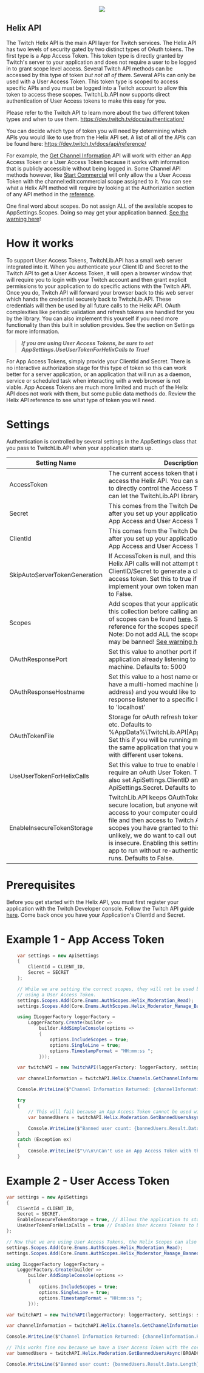 <p align="center"> 
<img src="https://cdn.syzuna-programs.de/images/twitchlib.png" style="max-height: 300px;">
</p>

## Helix API
The Twitch Helix API is the main API layer for Twitch services. The Helix API has two levels of security gated by two distinct types of OAuth tokens. The first type is a App Access Token. This token type is directly granted by Twitch's server to your application and does not require a user to be logged in to grant scope level access. Several Twitch API methods can be accessed by this type of token *but not all of them*. Several APIs can only be used with a User Access Token. This token type is scoped to access specific APIs and you must be logged into a Twitch account to allow this token to access these scopes. TwitchLib.API now supports direct authentication of User Access tokens to make this easy for you. 

Please refer to the Twitch API to learn more about the two different token types and when to use them. 
https://dev.twitch.tv/docs/authentication/


You can decide which type of token you will need by determining which APIs you would like to use from the Helix API set. A list of all of the APIs can be found here:
https://dev.twitch.tv/docs/api/reference/

For example, the <a href="https://dev.twitch.tv/docs/api/reference/#get-channel-information" target="_top">Get Channel Information</a> API will work with either an App Access Token or a User Access Token because it works with information that is publicly accessible without being logged in. Some Channel API methods however, like <a href="https://dev.twitch.tv/docs/api/reference/#start-commercial" target="_top">Start Commercial</a> will only allow the a User Access Token with the channel:edit:commercial scope assigned to it. You can see what a Helix API method will require by looking at the Authorization section of any API method in the <a href="https://dev.twitch.tv/docs/api/reference/" target="_top">reference</a>.

One final word about scopes. Do not assign ALL of the available scopes to AppSettings.Scopes. Doing so may get your application banned. <a href="https://dev.twitch.tv/docs/authentication/scopes/">See the warning here</a>!

# How it works
To support User Access Tokens, TwitchLib.API has a small web server integrated into it. When you authenticate your Client ID and Secret to the Twitch API to get a User Access Token, it will open a browser window that will require you to login with your Twitch account and then grant explicit permissions to your application to do specific actions with the Twitch API. Once you do, Twitch API will forward your browser back to this web server which hands the credential securely back to TwitchLib.API. These credentials will then be used by all future calls to the Helix API. OAuth complexities like periodic validation and refresh tokens are handled for you by the library. You can also implement this yourself if you need more functionality than this built in solution provides. See the section on Settings for more information.  

> ***If you are using User Access Tokens, be sure to set AppSettings.UseUserTokenForHelixCalls to True!***

For App Access Tokens, simply provide your ClientId and Secret. There is no interactive authorization stage for this type of token so this can work better for a server application, or an application that will run as a daemon, service or scheduled task when interacting with a web browser is not viable. App Access Tokens are much more limited and much of the Helix API does not work with them, but some public data methods do. Review the Helix API reference to see what type of token you will need.

# Settings
Authentication is controlled by several settings in the AppSettings class that you pass to TwitchLib.API when your application starts up. 

| Setting Name | Description |
| --- | --- |
| AccessToken | The current access token that is being used to access the Helix API. You can specify this yourself to directly control the Access Token in use, or you can let the TwitchLib.API library control it for you. |
| Secret | This comes from the Twitch Developer console after you set up your application. Used for both App Access and User Access Tokens |
| ClientId | This comes from the Twitch Developer console after you set up your application. Used for both App Access  and User Access Tokens |
| SkipAutoServerTokenGeneration | If AccessToken is null, and this is set to true, then Helix API calls will not attempt to use the ClientID/Secret to generate a client_credential access token. Set this to true if you intend to implement your own token management. Defaults to False.|
| Scopes | Add scopes that your application will be using to this collection before calling any Helix APIs. A list of scopes can be found <a href="https://dev.twitch.tv/docs/authentication/scopes/">here</a>. See the TwitchAPI reference for the scopes specific to each API. Note: Do not add ALL the scopes, or your account may be banned! <a href="https://dev.twitch.tv/docs/authentication/scopes/">See warning here</a>.) |
| OAuthResponsePort | Set this value to another port if you have another application already listening to port 5000 on your machine. Defaults to: 5000 |
| OAuthResponseHostname | Set this value to a host name or IP address if you have a multi-homed machine (more than one IP address) and you would like to bind the OAuth response listener to a specific IP address. Defaults to 'localhost' |
| OAuthTokenFile | Storage for oAuth refresh token, expiration dates, etc. Defaults to %AppData%\\TwitchLib.API\[ApplicationName].json Set this if you will be running multiple instances of the same application that you would like to use with different user tokens. |
| UseUserTokenForHelixCalls | Set this value to true to enable Helix calls that require an oAuth User Token. This requires you to also set ApiSettings.ClientID and ApiSettings.Secret. Defaults to False |
| EnableInsecureTokenStorage | TwitchLib.API keeps OAuthTokenFile in a relatively secure location, but anyone with administrator access to your computer could get access to this file and then access to Twitch API using the scopes you have granted to this token. While unlikely, we do want to call out that using this file is insecure. Enabling this setting will enable your app to run without re-authenticating between runs. Defaults to False. |


# Prerequisites
Before you get started with the Helix API, you must first register your application with the Twitch Developer console. Follow the Twitch API guide <a href="https://dev.twitch.tv/docs/authentication/register-app/">here</a>. Come back once you have your Application's ClientId and Secret. 

# Example 1 - App Access Token
```csharp
    var settings = new ApiSettings
    {
        ClientId = CLIENT_ID,
        Secret = SECRET
    };

    // While we are setting the correct scopes, they will not be used because we are not
    // using a User Access Token. 
    settings.Scopes.Add(Core.Enums.AuthScopes.Helix_Moderation_Read);
    settings.Scopes.Add(Core.Enums.AuthScopes.Helix_Moderator_Manage_Banned_Users);

    using ILoggerFactory loggerFactory =
        LoggerFactory.Create(builder =>
            builder.AddSimpleConsole(options =>
            {
                options.IncludeScopes = true;
                options.SingleLine = true;
                options.TimestampFormat = "HH:mm:ss ";
            }));

    var twitchAPI = new TwitchAPI(loggerFactory: loggerFactory, settings: settings);

    var channelInformation = twitchAPI.Helix.Channels.GetChannelInformationAsync(BROADCASTER_ID);

    Console.WriteLine($"Channel Information Returned: {channelInformation.Result.Data.Length}");

    try
    {
        // This will fail because an App Access Token cannot be used with the Helix Moderation API.
        var bannedUsers = twitchAPI.Helix.Moderation.GetBannedUsersAsync(BROADCASTER_ID);

        Console.WriteLine($"Banned user count: {bannedUsers.Result.Data.Length}");
    }
    catch (Exception ex)
    {
        Console.WriteLine($"\n\n\nCan't use an App Access Token with the Helix Moderation API: {ex.Message}\n\n\n");
    }
```

# Example 2 - User Access Token
```csharp
var settings = new ApiSettings
{
    ClientId = CLIENT_ID,
    Secret = SECRET,
    EnableInsecureTokenStorage = true, // Allows the application to start silently after the first authorization. 
    UseUserTokenForHelixCalls = true // Enables User Access Tokens to be used for Helix API calls.
};

// Now that we are using User Access Tokens, the Helix Scopes can also be used.
settings.Scopes.Add(Core.Enums.AuthScopes.Helix_Moderation_Read);
settings.Scopes.Add(Core.Enums.AuthScopes.Helix_Moderator_Manage_Banned_Users);

using ILoggerFactory loggerFactory =
    LoggerFactory.Create(builder =>
        builder.AddSimpleConsole(options =>
        {
            options.IncludeScopes = true;
            options.SingleLine = true;
            options.TimestampFormat = "HH:mm:ss ";
        }));

var twitchAPI = new TwitchAPI(loggerFactory: loggerFactory, settings: settings);

var channelInformation = twitchAPI.Helix.Channels.GetChannelInformationAsync(BROADCASTER_ID);

Console.WriteLine($"Channel Information Returned: {channelInformation.Result.Data.Length}");

// This works fine now because we have a User Access Token with the correct scopes.
var bannedUsers = twitchAPI.Helix.Moderation.GetBannedUsersAsync(BROADCASTER_ID);

Console.WriteLine($"Banned user count: {bannedUsers.Result.Data.Length}");
```